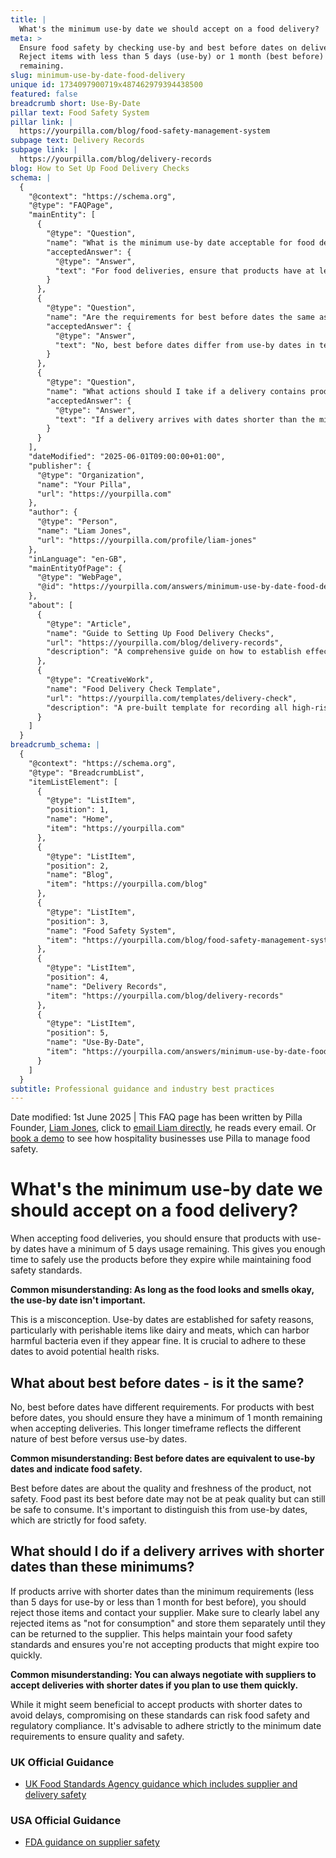 ```yaml
---
title: |
  What's the minimum use-by date we should accept on a food delivery?
meta: >
  Ensure food safety by checking use-by and best before dates on deliveries.
  Reject items with less than 5 days (use-by) or 1 month (best before)
  remaining.
slug: minimum-use-by-date-food-delivery
unique id: 1734097900719x487462979394438500
featured: false
breadcrumb short: Use-By-Date
pillar text: Food Safety System
pillar link: |
  https://yourpilla.com/blog/food-safety-management-system
subpage text: Delivery Records
subpage link: |
  https://yourpilla.com/blog/delivery-records
blog: How to Set Up Food Delivery Checks
schema: |
  {
    "@context": "https://schema.org",
    "@type": "FAQPage",
    "mainEntity": [
      {
        "@type": "Question",
        "name": "What is the minimum use-by date acceptable for food deliveries?",
        "acceptedAnswer": {
          "@type": "Answer",
          "text": "For food deliveries, ensure that products have at least 5 days of usage remaining on their use-by dates. This is to guarantee food safety and allow sufficient time for usage before the product expires."
        }
      },
      {
        "@type": "Question",
        "name": "Are the requirements for best before dates the same as use-by dates?",
        "acceptedAnswer": {
          "@type": "Answer",
          "text": "No, best before dates differ from use-by dates in terms of requirements. While use-by dates are critical for food safety, best before dates indicate quality. Ensure products with best before dates have at least 1 month remaining when accepting deliveries."
        }
      },
      {
        "@type": "Question",
        "name": "What actions should I take if a delivery contains products with dates shorter than the minimum requirements?",
        "acceptedAnswer": {
          "@type": "Answer",
          "text": "If a delivery arrives with dates shorter than the minimum required (less than 5 days for use-by or less than 1 month for best before), reject these items. Contact your supplier for return and store rejected items separately labeled as 'not for consumption' to uphold food safety standards."
        }
      }
    ],
    "dateModified": "2025-06-01T09:00:00+01:00",
    "publisher": {
      "@type": "Organization",
      "name": "Your Pilla",
      "url": "https://yourpilla.com"
    },
    "author": {
      "@type": "Person",
      "name": "Liam Jones",
      "url": "https://yourpilla.com/profile/liam-jones"
    },
    "inLanguage": "en-GB",
    "mainEntityOfPage": {
      "@type": "WebPage",
      "@id": "https://yourpilla.com/answers/minimum-use-by-date-food-delivery"
    },
    "about": [
      {
        "@type": "Article",
        "name": "Guide to Setting Up Food Delivery Checks",
        "url": "https://yourpilla.com/blog/delivery-records",
        "description": "A comprehensive guide on how to establish effective food delivery checks to ensure compliance and safety."
      },
      {
        "@type": "CreativeWork",
        "name": "Food Delivery Check Template",
        "url": "https://yourpilla.com/templates/delivery-check",
        "description": "A pre-built template for recording all high-risk food deliveries and any associated issues to maintain stringent food safety protocols."
      }
    ]
  }
breadcrumb_schema: |
  {
    "@context": "https://schema.org",
    "@type": "BreadcrumbList",
    "itemListElement": [
      {
        "@type": "ListItem",
        "position": 1,
        "name": "Home",
        "item": "https://yourpilla.com"
      },
      {
        "@type": "ListItem",
        "position": 2,
        "name": "Blog",
        "item": "https://yourpilla.com/blog"
      },
      {
        "@type": "ListItem",
        "position": 3,
        "name": "Food Safety System",
        "item": "https://yourpilla.com/blog/food-safety-management-system"
      },
      {
        "@type": "ListItem",
        "position": 4,
        "name": "Delivery Records",
        "item": "https://yourpilla.com/blog/delivery-records"
      },
      {
        "@type": "ListItem",
        "position": 5,
        "name": "Use-By-Date",
        "item": "https://yourpilla.com/answers/minimum-use-by-date-food-delivery"
      }
    ]
  }
subtitle: Professional guidance and industry best practices
---
```


Date modified: 1st June 2025 | This FAQ page has been written by Pilla Founder, [Liam Jones](https://yourpilla.com/profile/liam-jones), click to [email Liam directly](https://mailto:liam@yourpilla.com/), he reads every email. Or [book a demo](https://calendly.com/pilla/demo) to see how hospitality businesses use Pilla to manage food safety.

# What's the minimum use-by date we should accept on a food delivery?

When accepting food deliveries, you should ensure that products with use-by dates have a minimum of 5 days usage remaining. This gives you enough time to safely use the products before they expire while maintaining food safety standards.

**Common misunderstanding: As long as the food looks and smells okay, the use-by date isn't important.**

This is a misconception. Use-by dates are established for safety reasons, particularly with perishable items like dairy and meats, which can harbor harmful bacteria even if they appear fine. It is crucial to adhere to these dates to avoid potential health risks.

## What about best before dates - is it the same?

No, best before dates have different requirements. For products with best before dates, you should ensure they have a minimum of 1 month remaining when accepting deliveries. This longer timeframe reflects the different nature of best before versus use-by dates.

**Common misunderstanding: Best before dates are equivalent to use-by dates and indicate food safety.**

Best before dates are about the quality and freshness of the product, not safety. Food past its best before date may not be at peak quality but can still be safe to consume. It's important to distinguish this from use-by dates, which are strictly for food safety.

## What should I do if a delivery arrives with shorter dates than these minimums?

If products arrive with shorter dates than the minimum requirements (less than 5 days for use-by or less than 1 month for best before), you should reject those items and contact your supplier. Make sure to clearly label any rejected items as "not for consumption" and store them separately until they can be returned to the supplier. This helps maintain your food safety standards and ensures you're not accepting products that might expire too quickly.

**Common misunderstanding: You can always negotiate with suppliers to accept deliveries with shorter dates if you plan to use them quickly.**

While it might seem beneficial to accept products with shorter dates to avoid delays, compromising on these standards can risk food safety and regulatory compliance. It's advisable to adhere strictly to the minimum date requirements to ensure quality and safety.

### UK Official Guidance

-   [UK Food Standards Agency guidance which includes supplier and delivery safety](https://www.food.gov.uk/business-guidance/managing-food-safety)

### USA Official Guidance

-   [FDA guidance on supplier safety](https://www.fda.gov/food/importing-food-products-united-states/industry-resources-third-party-audit-standards-and-fsma-supplier-verification-requirements)
